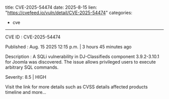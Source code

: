  
title: CVE-2025-54474
date: 2025-8-15
lien: "https://cvefeed.io/vuln/detail/CVE-2025-54474"
categories:
  - cve
---

CVE ID : CVE-2025-54474

Published :  Aug. 15
2025
12:15 p.m. | 3 hours
45 minutes ago

Description : A SQLi vulnerability in DJ-Classifieds component 3.9.2-3.10.1 for Joomla was discovered. The issue allows privileged users to execute arbitrary SQL commands.

Severity: 8.5 | HIGH

Visit the link for more details
such as CVSS details
affected products
timeline
and more...
